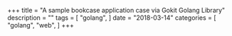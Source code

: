 +++
title = "A sample bookcase application case via Gokit Golang Library"
description = ""
tags = [
    "golang",
]
date = "2018-03-14"
categories = [
    "golang",
    "web",
]
+++